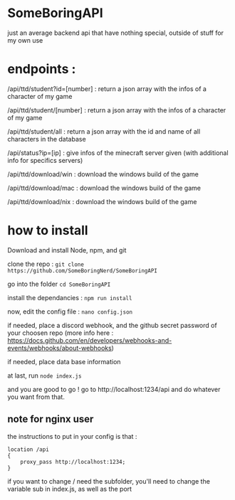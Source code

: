 # SomeBoringAPI

just an average backend api that have nothing special, outside of stuff for my own use

# endpoints :

/api/ttd/student?id=[number] : return a json array with the infos of a character of my game

/api/ttd/student/[number] : return a json array with the infos of a character of my game

/api/ttd/student/all : return a json array with the id and name of all characters in the database

/api/status?ip=[ip] : give infos of the minecraft server given (with additional info for specifics servers)

/api/ttd/download/win : download the windows build of the game

/api/ttd/download/mac : download the windows build of the game

/api/ttd/download/nix : download the windows build of the game

# how to install

Download and install Node, npm, and git

clone the repo :
`git clone https://github.com/SomeBoringNerd/SomeBoringAPI`

go into the folder
`cd SomeBoringAPI`

install the dependancies :
`npm run install`

now, edit the config file :
`nano config.json`

if needed, place a discord webhook, and the github secret password of your choosen repo
(more info here : https://docs.github.com/en/developers/webhooks-and-events/webhooks/about-webhooks)

if needed, place data base information

at last, run
`node index.js`

and you are good to go ! go to http://localhost:1234/api and do whatever you want from that.

## note for nginx user

the instructions to put in your config is that :
```
location /api
{
    proxy_pass http://localhost:1234;
}
```

if you want to change / need the subfolder, you'll need to change the variable sub in index.js, as well as the port
